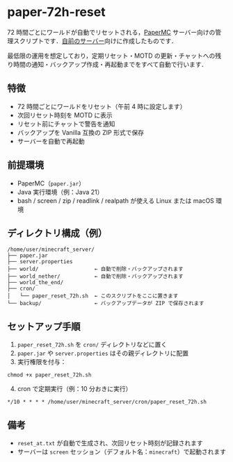 # paper-72h-reset

72 時間ごとにワールドが自動でリセットされる，[PaperMC](https://papermc.io/) サーバー向けの管理スクリプトです．[自前のサーバー](https://star-code.net/blog/minecraft-server)向けに作成したものです．

最低限の運用を想定しており，定期リセット・MOTD の更新・チャットへの残り時間の通知・バックアップ作成・再起動までをすべて自動で行います．

## 特徴

- 72 時間ごとにワールドをリセット（午前 4 時に設定します）
- 次回リセット時刻を MOTD に表示
- リセット前にチャットで警告を通知
- バックアップを Vanilla 互換の ZIP 形式で保存
- サーバーを自動で再起動

## 前提環境

- PaperMC（`paper.jar`）
- Java 実行環境（例：Java 21）
- bash / screen / zip / readlink / realpath が使える Linux または macOS 環境

## ディレクトリ構成（例）

```
/home/user/minecraft_server/
├── paper.jar
├── server.properties
├── world/                  ← 自動で削除・バックアップされます
├── world_nether/           ← 自動で削除・バックアップされます
├── world_the_end/
├── cron/
│   └── paper_reset_72h.sh  ← このスクリプトをここに置きます
└── backup/                 ← バックアップデータが ZIP で保存されます
```

## セットアップ手順

1. `paper_reset_72h.sh` を `cron/` ディレクトリなどに置く
2. `paper.jar` や `server.properties` はその親ディレクトリに配置
3. 実行権限を付与：

```
chmod +x paper_reset_72h.sh
```

4. cron で定期実行（例：10 分おきに実行）

```
*/10 * * * * /home/user/minecraft_server/cron/paper_reset_72h.sh
```

## 備考

- `reset_at.txt` が自動で生成され、次回リセット時刻が記録されます
- サーバーは `screen` セッション（デフォルト名：`minecraft`）で起動されます
